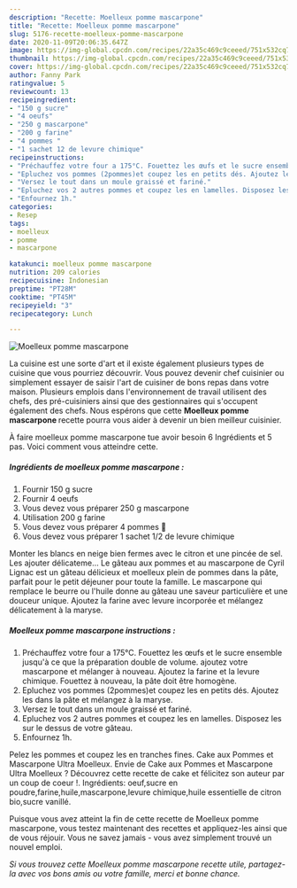 ```yaml
---
description: "Recette: Moelleux pomme mascarpone"
title: "Recette: Moelleux pomme mascarpone"
slug: 5176-recette-moelleux-pomme-mascarpone
date: 2020-11-09T20:06:35.647Z
image: https://img-global.cpcdn.com/recipes/22a35c469c9ceeed/751x532cq70/moelleux-pomme-mascarpone-photo-principale-de-la-recette.jpg
thumbnail: https://img-global.cpcdn.com/recipes/22a35c469c9ceeed/751x532cq70/moelleux-pomme-mascarpone-photo-principale-de-la-recette.jpg
cover: https://img-global.cpcdn.com/recipes/22a35c469c9ceeed/751x532cq70/moelleux-pomme-mascarpone-photo-principale-de-la-recette.jpg
author: Fanny Park
ratingvalue: 5
reviewcount: 13
recipeingredient:
- "150 g sucre"
- "4 oeufs"
- "250 g mascarpone"
- "200 g farine"
- "4 pommes "
- "1 sachet 12 de levure chimique"
recipeinstructions:
- "Préchauffez votre four a 175°C. Fouettez les œufs et le sucre ensemble jusqu&#39;à ce que la préparation double de volume. ajoutez votre mascarpone et mélanger à nouveau. Ajoutez la farine et la levure chimique. Fouettez à nouveau, la pâte doit être homogène."
- "Epluchez vos pommes (2pommes)et coupez les en petits dés. Ajoutez les dans la pâte et mélangez à la maryse."
- "Versez le tout dans un moule graissé et fariné."
- "Epluchez vos 2 autres pommes et coupez les en lamelles. Disposez les sur le dessus de votre gâteau."
- "Enfournez 1h."
categories:
- Resep
tags:
- moelleux
- pomme
- mascarpone

katakunci: moelleux pomme mascarpone 
nutrition: 209 calories
recipecuisine: Indonesian
preptime: "PT28M"
cooktime: "PT45M"
recipeyield: "3"
recipecategory: Lunch

---
```



![Moelleux pomme mascarpone](https://img-global.cpcdn.com/recipes/22a35c469c9ceeed/751x532cq70/moelleux-pomme-mascarpone-photo-principale-de-la-recette.jpg)

La cuisine est une sorte d'art et il existe également plusieurs types de cuisine que vous pourriez découvrir. Vous pouvez devenir chef cuisinier ou simplement essayer de saisir l'art de cuisiner de bons repas dans votre maison. Plusieurs emplois dans l'environnement de travail utilisent des chefs, des pré-cuisiniers ainsi que des gestionnaires qui s'occupent également des chefs. Nous espérons que cette <strong> Moelleux pomme mascarpone </strong> recette pourra vous aider à devenir un bien meilleur cuisinier.

<!--inarticleads1-->

À faire moelleux pomme mascarpone tue avoir besoin 6 Ingrédients et 5 pas. Voici comment vous atteindre cette.

##### Ingrédients de moelleux pomme mascarpone :

1. Fournir 150 g sucre
1. Fournir 4 oeufs
1. Vous devez vous préparer 250 g mascarpone
1. Utilisation 200 g farine
1. Vous devez vous préparer 4 pommes 🍏
1. Vous devez vous préparer 1 sachet 1/2 de levure chimique


Monter les blancs en neige bien fermes avec le citron et une pincée de sel. Les ajouter délicateme… Le gâteau aux pommes et au mascarpone de Cyril Lignac est un gâteau délicieux et moelleux plein de pommes dans la pâte, parfait pour le petit déjeuner pour toute la famille. Le mascarpone qui remplace le beurre ou l&#39;huile donne au gâteau une saveur particulière et une douceur unique. Ajoutez la farine avec levure incorporée et mélangez délicatement à la maryse. 

<!--inarticleads2-->

##### Moelleux pomme mascarpone instructions :

1. Préchauffez votre four a 175°C. Fouettez les œufs et le sucre ensemble jusqu&#39;à ce que la préparation double de volume. ajoutez votre mascarpone et mélanger à nouveau. Ajoutez la farine et la levure chimique. Fouettez à nouveau, la pâte doit être homogène.
1. Epluchez vos pommes (2pommes)et coupez les en petits dés. Ajoutez les dans la pâte et mélangez à la maryse.
1. Versez le tout dans un moule graissé et fariné.
1. Epluchez vos 2 autres pommes et coupez les en lamelles. Disposez les sur le dessus de votre gâteau.
1. Enfournez 1h.


Pelez les pommes et coupez les en tranches fines. Cake aux Pommes et Mascarpone Ultra Moelleux. Envie de Cake aux Pommes et Mascarpone Ultra Moelleux ? Découvrez cette recette de cake et félicitez son auteur par un coup de coeur !. Ingrédients: oeuf,sucre en poudre,farine,huile,mascarpone,levure chimique,huile essentielle de citron bio,sucre vanillé. 

<!--inarticleads1-->

<p>
Puisque vous avez atteint la fin de cette recette de Moelleux pomme mascarpone, vous testez maintenant des recettes et appliquez-les ainsi que de vous réjouir. Vous ne savez jamais - vous avez simplement trouvé un nouvel emploi.
</p>

<p>
<i>Si vous trouvez cette Moelleux pomme mascarpone recette utile, partagez-la avec vos bons amis ou votre famille, merci et bonne chance.</i>
</p>
